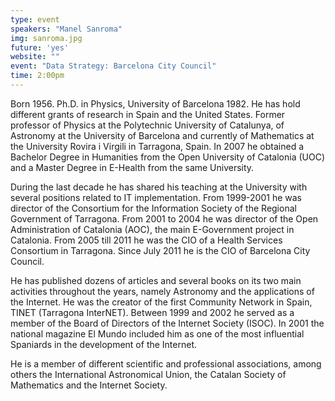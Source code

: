 ```yaml
---
type: event
speakers: "Manel Sanroma"
img: sanroma.jpg
future: 'yes'
website: ""
event: "Data Strategy: Barcelona City Council"
time: 2:00pm
---
```

Born 1956. Ph.D. in Physics, University of Barcelona 1982. He has hold different grants of research in Spain and the United States. Former professor of Physics at the Polytechnic University of Catalunya, of Astronomy at the University of Barcelona and currently of Mathematics at the University Rovira i Virgili in Tarragona, Spain. In 2007 he obtained a Bachelor Degree in Humanities from the Open University of Catalonia (UOC) and a Master Degree in E-Health from the same University.

During the last decade he has shared his teaching at the University with several positions related to IT implementation. From 1999-2001 he was director of the Consortium for the Information Society of the Regional Government of Tarragona. From 2001 to 2004 he was director of the Open Administration of Catalonia (AOC), the main E-Government project in Catalonia. From 2005 till 2011 he was the CIO of a 
Health Services Consortium in Tarragona. Since July 2011 he is the CIO of Barcelona City Council.

He has published dozens of articles and several books on its two main activities throughout the years, namely Astronomy and the applications of the Internet. He was the creator of the first Community Network in Spain, TINET (Tarragona InterNET). Between 1999 and 2002 he served as a member of the Board of Directors of the Internet Society (ISOC). In 2001 the national magazine El Mundo included him as one of the most influential Spaniards in the development of the Internet.

He is a member of different scientific and professional associations, among others the International Astronomical Union, the Catalan Society of Mathematics and the Internet Society.